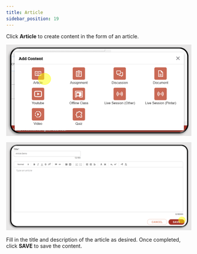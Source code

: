 ```yaml
---
title: Article
sidebar_position: 19
---
```

Click **Article** to create content in the form of an article.

![](/img/00-menu-artikel.png)

![](/img/1-judul-isi-artikel.png)

Fill in the title and description of the article as desired. Once completed, click **SAVE** to save the content.
